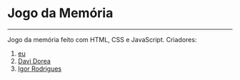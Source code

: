 # Jogo da Memória
***
Jogo da memória feito com HTML, CSS e JavaScript.
Criadores:
1. [eu](https://github.com/lanaajs)
2. [Davi Dorea](https://github.com/ddorea)
3. [Igor Rodrigues](https://github.com/Igorodri)
